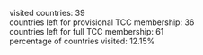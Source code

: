 visited countries: 39<br>
countries left for provisional TCC membership: 36<br>
countries left for full TCC membership: 61<br>
percentage of countries visited: 12.15%<br>
